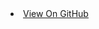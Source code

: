 <div id="header">
        <nav>
          <li class="fork"><a href="https://github.com/cruzaria/ru">View On GitHub</a></li>
        </nav>
      </div>
